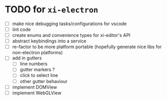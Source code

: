 # TODO for `xi-electron`

- [ ] make nice debugging tasks/configurations for vscode
- [ ] lint code
- [ ] create enums and convenience types for xi-editor's API
- [ ] abstract keybindings into a service
- [ ] re-factor to be more platform portable (hopefully generate nice libs for non-electron platforms)
- [ ] add in gutters
    - [ ] line numbers
    - [ ] gutter markers ?
    - [ ] click to select line
    - [ ] other gutter behaviour
- [ ] implement DOMView
- [ ] implement WebGLView
